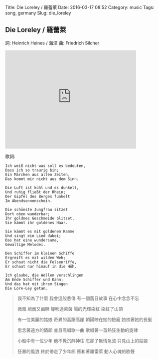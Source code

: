 Title: Die Loreley / 羅蕾萊 
Date: 2016-03-17 08:52
Category: music
Tags: song, germany
Slug: die_loreley

## Die Loreley / 羅蕾萊

詞: Heinrich Heines / 海涅
曲: Friedrich Silcher

<iframe width="420" height="315" src="https://www.youtube.com/embed/e0_PtHwbCiY" frameborder="0" allowfullscreen></iframe>

歌詞:

    Ich weiß nicht was soll es bedeuten,
    Dass ich so traurig bin;
    Ein Märchen aus alten Zeiten,
    Das kommt mir nicht aus dem Sinn.

    Die Luft ist kühl und es dunkelt,
    Und ruhig fließt der Rhein;
    Der Gipfel des Berges funkelt
    Im Abendsonnenschein.

    Die schönste Jungfrau sitzet
    Dort oben wunderbar;
    Ihr goldnes Geschmeide blitzet,
    Sie kämmt ihr goldenes Haar.

    Sie kämmt es mit goldenem Kamme
    Und singt ein Lied dabei;
    Das hat eine wundersame,
    Gewaltige Melodei.

    Den Schiffer im kleinen Schiffe
    Ergreift es mit wildem Weh;
    Er schaut nicht die Felsenriffe,
    Er schaut nur hinauf in die Höh.

    Ich glaube, die Wellen verschlingen
    Am Ende Schiffer und Kahn;
    Und das hat mit ihrem Singen
    Die Lore-Ley getan.


> 我不知為了什麼 我會這般悲傷 有一個舊日故事 在心中念念不忘
> 
> 微風 峭而又幽瞑 靜吹過萊茵 陽的光輝染紅 染紅了山頂
>
> 有一位美麗的姑娘 奇異的高踞高崖 朝陽映在她的臉龐 她梳著她的長髮
>
> 思念著遠方的情郎 並且高唱歌一曲 歌唱著一首熱狂生動的旋律
>
> 小船中有一位少年 他不覺沉醉神往 忘卻了無情急流 只見山上的姑娘
>
> 狂暴的風浪 終於帶走了少年郎 應和著羅雷萊 動人心魂的歌聲 
